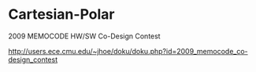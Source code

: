 # Cartesian-Polar
2009 MEMOCODE HW/SW Co-Design Contest

http://users.ece.cmu.edu/~jhoe/doku/doku.php?id=2009_memocode_co-design_contest
